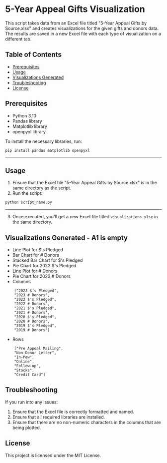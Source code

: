 # 5-Year Appeal Gifts Visualization

This script takes data from an Excel file titled "5-Year Appeal Gifts by Source.xlsx" and creates visualizations for the given gifts and donors data. The results are saved in a new Excel file with each type of visualization on a different tab.

## Table of Contents
- [Prerequisites](#prerequisites)
- [Usage](#usage)
- [Visualizations Generated](#visualizations-generated)
- [Troubleshooting](#troubleshooting)
- [License](#license)

## Prerequisites
- Python 3.10
- Pandas library
- Matplotlib library
- openpyxl library

To install the necessary libraries, run:
```bash
pip install pandas matplotlib openpyxl
```
---

## Usage
1. Ensure that the Excel file "5-Year Appeal Gifts by Source.xlsx" is in the same directory as the script.
2. Run the script:
```bash
python script_name.py
```
---
3. Once executed, you'll get a new Excel file titled `visualizations.xlsx` in the same directory.

## Visualizations Generated - A1 is empty
- Line Plot for $'s Pledged
- Bar Chart for # Donors
- Stacked Bar Chart for $'s Pledged
- Pie Chart for 2023 $'s Pledged
- Line Plot for # Donors
- Pie Chart for 2023 # Donors
- Columns
```
    ["2023 $'s Pledged",
    "2023 # Donors",
    "2022 $'s Pledged",
    "2022 # Donors",
    "2021 $'s Pledged",
    "2021 # Donors",
    "2020 $'s Pledged",
    "2020 # Donors",
    "2019 $'s Pledged",
    "2019 # Donors"]
```

- Rows
```
    ["Pre Appeal Mailing",
    "Non-Donor Letter",
    "In-Pew",
    "Online",
    "Follow-up",
    "Stocks",
    "Credit Card"]
```

## Troubleshooting
If you run into any issues:
1. Ensure that the Excel file is correctly formatted and named.
2. Ensure that all required libraries are installed.
3. Ensure that there are no non-numeric characters in the columns that are being plotted.

## License
This project is licensed under the MIT License.
